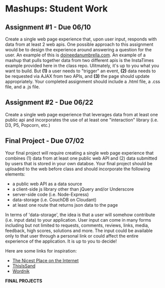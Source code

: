 Mashups: Student Work
===============================

Assignment #1 - Due 06/10
-------------------------
Create a single web page experience that, upon user input, responds with data from at least 2 web apis. One possible approach to this assignment would be to design the experience around answering a question for the user. An example of this is [doineedanumbrella.com](http://doineedanumbrella.com/). An example of a mashup that pulls together data from two different apis is the InstaTimes example provided here in the class repo. Ulitmately, it's up to you what you want to build. But **(1)** a user needs to "trigger" an event, **(2)** data needs to be requested via AJAX from two APIs, and **(3)** the page should update appropriately. Your completed assignment should include a .html file, a .css file, and a .js file. 


Assignment #2 - Due 06/22
-------------------------
Create a single web page experience that leverages data from at least one public api and incorporates the use of at least one "interaction" library (i.e. D3, P5, Popcorn, etc.)


Final Project - Due 07/02
-------------------------
Your final project will require creating a single web page experience that combines (1) data from at least one public web API and (2) data submitted by users that is stored in your own databse. Your final project should be uploaded to the web before class and should incorporate the following elements:  
  * a public web API as a data source
  * a client-side js library other than jQuery and/or Underscore
  * server-side code (i.e. Node-Express)
  * data-storage (i.e. CouchDB on Cloudant)
  * at least one route that returns json data to the page  

In terms of 'data-storage', the idea is that a user will somehow contribute (i.e. input data) to your application. User input can come in many forms including but not limited to requests, comments, reviews, links, media, feedback, high scores, solutions and more. The input could be available only to that user through a personal link or could affect the entire experience of the application. It is up to you to decide! 

Here are some links for inspiration:  
  * [The Nicest Place on the Internet](http://thenicestplaceontheinter.net/)
  * [ThisIsSand](http://thisissand.com/)  
  * [Wordnik](https://www.wordnik.com/)

**FINAL PROJECTS**